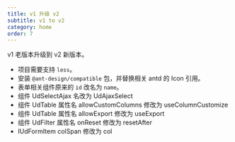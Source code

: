 ```yaml
---
title: v1 升级 v2
subtitle: v1 to v2
category: home
order: 7
---
```


v1 老版本升级到 v2 新版本。

- 项目需要支持 `less`。
- 安装 `@ant-design/compatible` 包，并替换相关 antd 的 Icon 引用。
- 表单相关组件原来的 `id` 改名为 `name`。
- 组件 UdSelectAjax 名改为 UdAjaxSelect
- 组件 UdTable 属性名 allowCustomColumns 修改为 useColumnCustomize
- 组件 UdTable 属性名 allowExport 修改为 useExport
- 组件 UdFilter 属性名 onReset 修改为 resetAfter
- IUdFormItem colSpan 修改为 col
